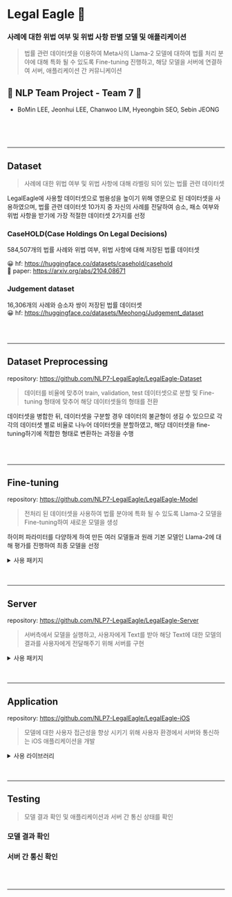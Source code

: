 # Legal Eagle 🦅
### 사례에 대한 위법 여부 및 위법 사항 판별 모델 및 애플리케이션
> 법률 관련 데이터셋을 이용하여 Meta사의 Llama-2 모델에 대하여 법률 처리 분야에 대해 특화 될 수 있도록 Fine-tuning 진행하고, 해당 모델을 서버에 연결하여 서버, 애플리케이션 간 커뮤니케이션

## 👥 NLP Team Project - Team 7 👥 
- BoMin LEE, Jeonhui LEE, Chanwoo LIM, Hyeongbin SEO, Sebin JEONG

<br/>
<br/>
<br/>

---

## Dataset
> 사례에 대한 위법 여부 및 위법 사항에 대해 라벨링 되어 있는 법률 관련 데이터셋

LegalEagle에 사용할 데이터셋으로 범용성을 높이기 위해 영문으로 된 데이터셋을 사용하였으며, 법률 관련 데이터셋 10가지 중 자신의 사례를 전달하여 승소, 패소 여부와 위법 사항을 받기에 가장 적절한 데이터셋 2가지를 선정

### CaseHOLD(Case Holdings On Legal Decisions)
584,507개의 법률 사례와 위법 여부, 위법 사항에 대해 저장된 법률 데이터셋

😀 hf: https://huggingface.co/datasets/casehold/casehold  
📄 paper: https://arxiv.org/abs/2104.08671  


### Judgement dataset
16,306개의 사례와 승소자 쌍이 저장된 법률 데이터셋  
😀 hf: https://huggingface.co/datasets/Meohong/Judgement_dataset  

<br/>
<br/>

---


## Dataset Preprocessing
repository: https://github.com/NLP7-LegalEagle/LegalEagle-Dataset
> 데이터를 비율에 맞추어 train, validation, test 데이터셋으로 분할 및 
> Fine-tuning 형태에 맞추어 해당 데이터셋들의 형태를 전환

데이터셋을 병합한 뒤, 데이터셋을 구분할 경우 데이터의 불균형이 생길 수 있으므로 각각의 데이터셋 별로 비율로 나누어 데이터셋을 분할하였고, 해당 데이터셋을 fine-tuning하기에 적합한 형태로 변환하는 과정을 수행


<br/>
<br/>

---

## Fine-tuning
repository: https://github.com/NLP7-LegalEagle/LegalEagle-Model
> 전처리 된 데이터셋을 사용하여 법률 분야에 특화 될 수 있도록 Llama-2 모델을 Fine-tuning하여 새로운 모델을 생성

하이퍼 파라미터를 다양하게 하여 만든 여러 모델들과 원래 기본 모델인 Llama-2에 대해 평가를 진행하여 최종 모델을 선정

<details>
<summary> 사용 패키지 </summary>

### Transformers
-    BitsAndBytesConfig: model의 bit format을 임의로 지정하여 큰 gpu 자원이 필요치 않도록 함. 해당 모델에서는 NF4(정규화된 부동 소수점) 양자화를 사용하고, dtype을 float16으로 지정하여 계산이 빠르게 진행되도록 함.
-    AutoModelForCausalLM: 경로나 url을 지정하여 모델을 불러오는데 사용됨.
-    AutoTokenizer: 해당 모델의 tokenizer를 가져오는 데 사용됨
-    TrainingArguments: training에 필요한 arguments를 지정

### Peft
-    Parameter-Efficient Fine-Tuning 소수의 모델 파라미터를 fine tuning 함으로 효율적 및 적은 컴퓨팅 자원으로 fine tuning이 가능해짐. Loar, Prefix Tuning, P-Tuning 등 이러한 기법들을 쉽게 사용하게 해주는 라이브러리로, 해당 모델에는 Loar 기법을 사용함.

### Trl
-    Trl은 transformer 강화 학습을 제공하는 라이브러리로 해당 모델에서는 SFTTrainer(Supervised fine-tuning)를 이용.

</details>

<br/>
<br/>

---

## Server
repository: https://github.com/NLP7-LegalEagle/LegalEagle-Server
> 서버측에서 모델을 실행하고, 사용자에게 Text를 받아 해당 Text에 대한 모델의 결과를 
> 사용자에게 전달해주기 위해 서버를 구현

<details>
<summary> 사용 패키지 </summary>

### Django, Flask
- 웹 서버 구축을 위해 사용됨

### Transformers
-    AutoModelForCausalLM: 경로나 url을 지정하여 Fine-tuning된 모델을 서버로 불러오는데 사용됨.
-    AutoTokenizer: 해당 모델의 tokenizer를 가져오는 데 사용됨


</details>

<br/>
<br/>

---

## Application
repository: https://github.com/NLP7-LegalEagle/LegalEagle-iOS
> 모델에 대한 사용자 접근성을 향상 시키기 위해 사용자 환경에서 서버와 통신하는 iOS 애플리케이션을 개발

<details>
<summary> 사용 라이브러리 </summary>

### Alamofire
- 서버와 통신하기 위한 네트워킹 라이브러리로 LegalEagle의 서버에 데이터를 전달하고, 받을 때 사용됨

### SnapKit
- UI 구성을 위한 라이브러리로 사용자에게 보여지는 채팅 UI를 구성할 때에 사용됨

</details>

<br/>
<br/>

---

## Testing
> 모델 결과 확인 및 애플리케이션과 서버 간 통신 상태를 확인

### 모델 결과 확인

### 서버 간 통신 확인

<br/>
<br/>

---